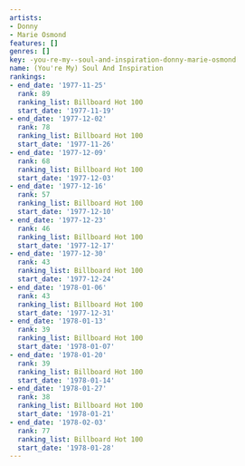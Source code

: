 ```yaml
---
artists:
- Donny
- Marie Osmond
features: []
genres: []
key: -you-re-my--soul-and-inspiration-donny-marie-osmond
name: (You're My) Soul And Inspiration
rankings:
- end_date: '1977-11-25'
  rank: 89
  ranking_list: Billboard Hot 100
  start_date: '1977-11-19'
- end_date: '1977-12-02'
  rank: 78
  ranking_list: Billboard Hot 100
  start_date: '1977-11-26'
- end_date: '1977-12-09'
  rank: 68
  ranking_list: Billboard Hot 100
  start_date: '1977-12-03'
- end_date: '1977-12-16'
  rank: 57
  ranking_list: Billboard Hot 100
  start_date: '1977-12-10'
- end_date: '1977-12-23'
  rank: 46
  ranking_list: Billboard Hot 100
  start_date: '1977-12-17'
- end_date: '1977-12-30'
  rank: 43
  ranking_list: Billboard Hot 100
  start_date: '1977-12-24'
- end_date: '1978-01-06'
  rank: 43
  ranking_list: Billboard Hot 100
  start_date: '1977-12-31'
- end_date: '1978-01-13'
  rank: 39
  ranking_list: Billboard Hot 100
  start_date: '1978-01-07'
- end_date: '1978-01-20'
  rank: 39
  ranking_list: Billboard Hot 100
  start_date: '1978-01-14'
- end_date: '1978-01-27'
  rank: 38
  ranking_list: Billboard Hot 100
  start_date: '1978-01-21'
- end_date: '1978-02-03'
  rank: 77
  ranking_list: Billboard Hot 100
  start_date: '1978-01-28'
---
```


